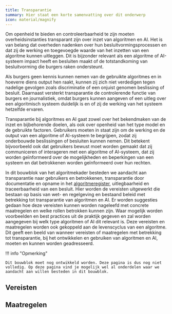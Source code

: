 ```yaml
---
title: Transparantie
summary: Hier staat een korte samenvatting over dit onderwerp
icon: material/magnify
---
```


Om openheid te bieden en controleerbaarheid te zijn moeten overheidsinstanties transparant zijn over inzet van algoritmen en AI. 
Het is van belang dat overheden nadenken over hun besluitvormingsprocessen en dat zij de werking en toegevoegde waarde van het inzetten van een algoritme kunnen uitleggen.
Dit is bijzonder relevant als een algoritme of AI-systeem impact heeft en besluiten maakt of de totstandkoming van besluitvorming die burgers raken ondersteunt.  

Als burgers geen kennis kunnen nemen van de gebruikte algoritmes en in hoeverre diens output hen raakt, kunnen zij zich niet verdedigen tegen nadelige gevolgen zoals discriminatie of een onjuist genomen beslissing of besluit. 
Daarnaast versterkt transparantie de controlerende functie van burgers en journalistiek, omdat burgers kunnen aangeven of een uitleg over een algoritmisch systeem duidelijk is en of zij de werking van het systeem hetzelfde ervaren. 

Transparantie bij algoritmes en AI gaat zowel over het bekendmaken van de inzet en bijbehorende doelen, als ook over openheid van het type model en de gebruikte factoren. 
Gebruikers moeten in staat zijn om de werking en de output van een algoritme of AI-systeem te begrijpen, zodat zij onderbouwde beslissingen of besluiten kunnen nemen. 
Dit betekent bijvoorbeeld ook dat gebruikers bewust moet worden gemaakt dat zij communiceren of interageren met een algoritme of AI-systeem, dat zij worden geïnformeerd over de mogelijkheden en beperkingen van een systeem en dat betrokkenen worden geïnformeerd over hun rechten. 

 In dit bouwblok van het algoritmekader besteden we aandacht aan transparantie naar gebruikers en betrokkenen, transparantie door documentatie en opname in het [algoritmeregister]( https://algoritmes.overheid.nl/nl), uitlegbaarheid en traceerbaarheid van een besluit. 
 Hier worden de vereisten uitgewerkt die bestaan op basis van wet- en regelgeving en bestaand beleid met betrekking tot transparantie van algoritmen en AI. 
 Er worden suggesties gedaan hoe deze vereisten kunnen worden nageleefd met concrete maatregelen en welke rollen betrokken kunnen zijn. 
 Waar mogelijk worden voorbeelden en best practices uit de praktijk gegeven en zal worden aangegeven bij welk type algoritmen of AI dit relevant is.
 Deze vereisten en maatregelen worden ook gekoppeld aan de levenscyclus van een algoritme. 
 Dit geeft een beeld van wanneer vereisten of maatregelen met betrekking tot transparantie, bij het ontwikkelen en gebruiken van algoritmen en AI, moeten en kunnen worden geadresseerd. 

!!! info "Opmerking"

    Dit bouwblok moet nog ontwikkeld worden. Deze pagina is dus nog niet volledig. Op deze pagina vind je mogelijk wel al onderdelen waar we aandacht aan willen besteden in dit bouwblok. 

## Vereisten

<!-- list_vereisten bouwblok/transparantie -->


## Maatregelen

<!-- list_maatregelen bouwblok/transparantie -->
